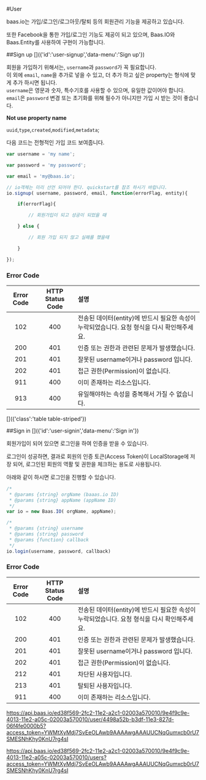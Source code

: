 #User
[]({'id':'user','data-menu':'User'})

baas.io는 가입/로그인/로그아웃/탈퇴 등의 회원관리 기능을 제공하고 있습니다.

또한 Facebook을 통한 가입/로그인 기능도 제공이 되고 있으며, Baas.IO와 Baas.Entity를 사용하여 구현이 가능합니다.

##Sign up
[]({'id':'user-signup','data-menu':'Sign up'})

회원을 가입하기 위해서는, `username`과 `password`가 꼭 필요합니다.  
이 외에 `email`, `name`을 추가로 넣을 수 있고, 더 추가 하고 싶은 property는 형식에 맞게 추가 하시면 됩니다.  
`username`은 영문과 숫자, 특수기호를 사용할 수 있으며, 유일한 값이어야 합니다.  
`email`은 `password` 변경 또는 초기화를 위해 필수가 아니지만 가입 시 받는 것이 좋습니다.

**Not use property name**

`uuid`,`type`,`created`,`modified`,`metadata`;

다음 코드는 전형적인 가입 코드 보여줍니다.

```javascript
var username = 'my name';

var password = 'my password';

var email = 'my@baas.io';

// io객체는 미리 선언 되어야 한다. quickstart를 참조 하시기 바랍니다.
io.signup( username, password, email, function(errorFlag, entity){

	if(errorFlag){

		// 회원가입이 되고 성공이 되었을 때

	} else {

		// 회원 가입 되지 않고 실패를 했을때

	}

});
```

### Error Code

|Error Code | HTTP Status Code | 설명 |
|:---------:|:----------------:|:----|
|102|400|전송된 데이터(entity)에 반드시 필요한 속성이 누락되었습니다. 요청 형식을 다시 확인해주세요.|
|200|401|인증 또는 권한과 관련된 문제가 발생했습니다.|
|201|401|잘못된 username이거나 password 입니다.|
|202|401|접근 권한(Permission)이 없습니다.|
|911|400|이미 존재하는 리소스입니다.|
|913|400|유일해야하는 속성을 중복해서 가질 수 없습니다.|

[]({'class':'table table-striped'})

##Sign in
[]({'id':'user-signin','data-menu':'Sign in'})

회원가입이 되어 있으면 로그인을 하여 인증을 받을 수 있습니다.

로그인이 성공하면, 결과로 회원의 인증 토큰(Access Token)이 LocalStorage에 저장 되어, 로그인된 회원의 역활 및 권한을 체크하는 용도로 사용됩니다.

아래와 같이 하시면 로그인을 진행할 수 있습니다.

```javascript
/*
 * @params {string} orgName (baaas.io ID)
 * @params {string} appName (appName ID)
 */
var io = new Baas.IO( orgName, appName);

/*
 * @params {string} username
 * @params {string} password
 * @params {function} callback
 */
io.login(username, password, callback)
```

### Error Code

Error Code | HTTP Status Code | 설명
:---------:|:----------------:|:----
102|400|전송된 데이터(entity)에 반드시 필요한 속성이 누락되었습니다. 요청 형식을 다시 확인해주세요.
200|401|인증 또는 권한과 관련된 문제가 발생했습니다.
201|401|잘못된 username이거나 password 입니다.
202|401|접근 권한(Permission)이 없습니다.
212|401|차단된 사용자입니다.
213|401|탈퇴된 사용자입니다.
911|400|이미 존재하는 리소스입니다.

[]({'class':'table-bordered'})



https://api.baas.io/ed38f569-2fc2-11e2-a2c1-02003a570010/9e4f9c9e-4013-11e2-a05c-02003a570010/user/4498a52b-b3df-11e3-827d-06f4fe0000b5?access_token=YWMtXyMdj7SvEeOLAwb9AAAAwgAAAUUCNqGumxcb0rU7SMESNhKhy0KnU7rg4sI


https://api.baas.io/ed38f569-2fc2-11e2-a2c1-02003a570010/9e4f9c9e-4013-11e2-a05c-02003a570010/users?access_token=YWMtXyMdj7SvEeOLAwb9AAAAwgAAAUUCNqGumxcb0rU7SMESNhKhy0KnU7rg4sI